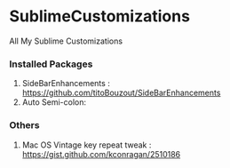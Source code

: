 # SublimeCustomizations
All My Sublime Customizations

### Installed Packages
1. SideBarEnhancements : https://github.com/titoBouzout/SideBarEnhancements
2. Auto Semi-colon:


### Others
1. Mac OS Vintage key repeat tweak : https://gist.github.com/kconragan/2510186


